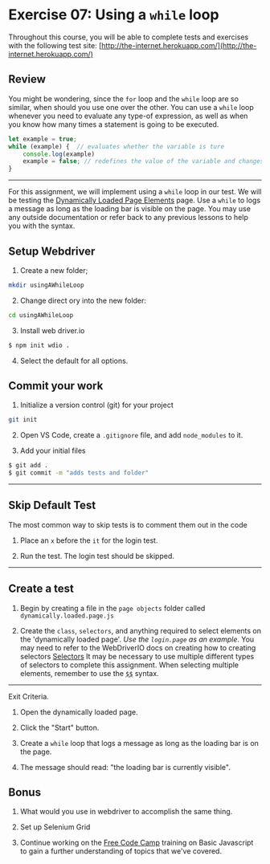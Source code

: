 # Exercise 07: Using a `while` loop

Throughout this course, you will be able to complete tests and exercises with the following test site: [http://the-internet.herokuapp.com/](http://the-internet.herokuapp.com/)


## Review

You might be wondering, since the `for` loop and the `while` loop are so similar, when should you use one over the other. You can use a `while` loop whenever you need to evaluate any type-of expression, as well as when you know how many times a statement is going to be executed.

```js
let example = true;
while (example) {  // evaluates whether the variable is ture
    console.log(example)
    example = false; // redefines the value of the variable and changes it to false
}
```

---

For this assignment, we will implement using a `while` loop in our test. We will be testing the [Dynamically Loaded Page Elements](http://the-internet.herokuapp.com/dynamic_loading/1) page. Use a `while` to logs a message as long as the loading bar is visible on the page.  You may use any outside documentation or refer back to any previous lessons to help you with the syntax.


## Setup Webdriver


1. Create a new folder;

```sh
mkdir usingAWhileLoop
```

2. Change direct ory into the new folder:

```sh
cd usingAWhileLoop
```

3. Install web driver.io

```sh
$ npm init wdio .
```

4. Select the default for all options.

## Commit your work

1. Initialize a version control (git) for your project

```sh
git init
```

2. Open VS Code, create a `.gitignore` file, and add `node_modules` to it.

3. Add your initial files

```sh
$ git add .
$ git commit -m "adds tests and folder"
```

---


## Skip Default Test

The most common way to skip tests is to comment them out in the code

1. Place an `x` before the `it` for the login test.

2. Run the test. The login test should be skipped.

---

## Create a test


1. Begin by creating a file in the `page objects` folder called `dynamically.loaded.page.js`


2. Create the `class`, `selectors`, and anything required to select elements on the 'dynamically loaded page'. *Use the `login.page` as an example*. You may need to refer to the WebDriverIO docs on creating how to creating selectors [Selectors](https://webdriver.io/docs/selectors/) It may be necessary to use multiple different types of selectors to complete this assignment. When selecting multiple elements, remember to use the [`$$`](https://webdriver.io/docs/api/browser/$$/) syntax. 


---

Exit Criteria.

1. Open the dynamically loaded page.

2. Click the "Start" button.

3. Create a `while` loop that logs a  message as long as the loading bar is on the page.  
   

4. The message should read: "the loading bar is currently visible".
   



## Bonus

1. What would you use in webdriver to accomplish the same thing.

2. Set up Selenium Grid

3. Continue working on the [Free Code Camp](https://www.freecodecamp.org/learn/javascript-algorithms-and-data-structures/) training on Basic Javascript to gain a further understanding of topics that we've covered.
